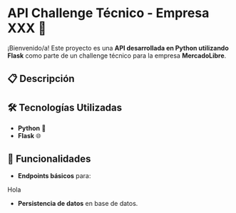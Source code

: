 # API Challenge Técnico - Empresa XXX 🚀

¡Bienvenido/a! Este proyecto es una **API desarrollada en Python utilizando Flask** como parte de un challenge técnico para la empresa **MercadoLibre**.

## 📋 Descripción


## 🛠️ Tecnologías Utilizadas

- **Python** 🐍
- **Flask** 🌐

## 🚀 Funcionalidades

- **Endpoints básicos** para:

Hola

- **Persistencia de datos** en base de datos.


